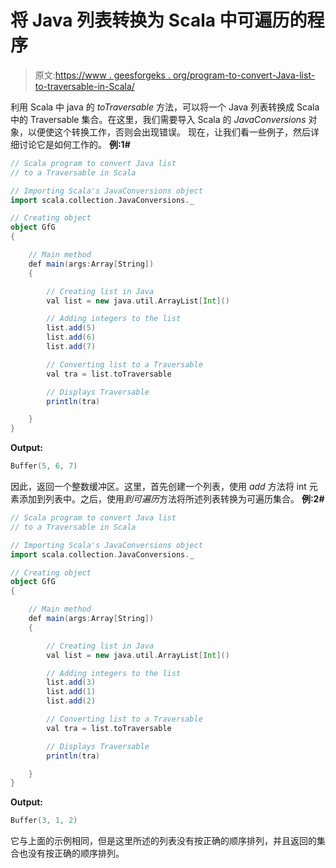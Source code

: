 # 将 Java 列表转换为 Scala 中可遍历的程序

> 原文:[https://www . geesforgeks . org/program-to-convert-Java-list-to-traversable-in-Scala/](https://www.geeksforgeeks.org/program-to-convert-java-list-to-traversable-in-scala/)

利用 Scala 中 java 的 *toTraversable* 方法，可以将一个 Java 列表转换成 Scala 中的 Traversable 集合。在这里，我们需要导入 Scala 的 *JavaConversions* 对象，以便使这个转换工作，否则会出现错误。
现在，让我们看一些例子，然后详细讨论它是如何工作的。
**例:1#**

```scala
// Scala program to convert Java list 
// to a Traversable in Scala

// Importing Scala's JavaConversions object
import scala.collection.JavaConversions._

// Creating object
object GfG
{ 

    // Main method
    def main(args:Array[String])
    {

        // Creating list in Java
        val list = new java.util.ArrayList[Int]()

        // Adding integers to the list
        list.add(5)
        list.add(6)
        list.add(7)

        // Converting list to a Traversable 
        val tra = list.toTraversable

        // Displays Traversable
        println(tra)

    }
}
```

**Output:**

```scala
Buffer(5, 6, 7)

```

因此，返回一个整数缓冲区。这里，首先创建一个列表，使用 *add* 方法将 int 元素添加到列表中。之后，使用*到可遍历*方法将所述列表转换为可遍历集合。
**例:2#**

```scala
// Scala program to convert Java list 
// to a Traversable in Scala

// Importing Scala's JavaConversions object
import scala.collection.JavaConversions._

// Creating object
object GfG
{ 

    // Main method
    def main(args:Array[String])
    {

        // Creating list in Java
        val list = new java.util.ArrayList[Int]()

        // Adding integers to the list
        list.add(3)
        list.add(1)
        list.add(2)

        // Converting list to a Traversable 
        val tra = list.toTraversable

        // Displays Traversable
        println(tra)

    }
}
```

**Output:**

```scala
Buffer(3, 1, 2)

```

它与上面的示例相同，但是这里所述的列表没有按正确的顺序排列，并且返回的集合也没有按正确的顺序排列。